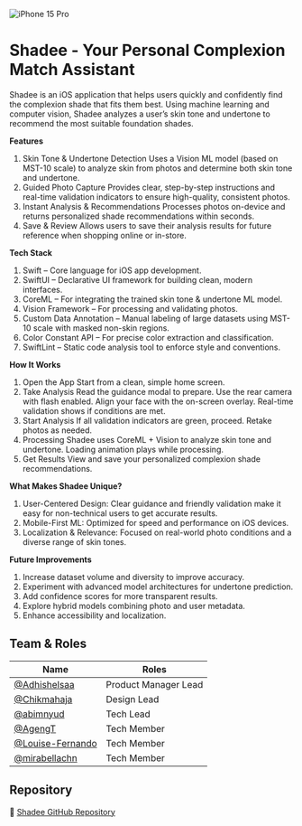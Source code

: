 ![iPhone 15 Pro](https://github.com/user-attachments/assets/3534a86a-1ca5-431b-af8f-a47b16e2edcd)

# **Shadee - Your Personal Complexion Match Assistant**

Shadee is an iOS application that helps users quickly and confidently find the complexion shade that fits them best. Using machine learning and computer vision, Shadee analyzes a user’s skin tone and undertone to recommend the most suitable foundation shades.

**Features**
1. Skin Tone & Undertone Detection
Uses a Vision ML model (based on MST-10 scale) to analyze skin from photos and determine both skin tone and undertone.
2. Guided Photo Capture
Provides clear, step-by-step instructions and real-time validation indicators to ensure high-quality, consistent photos.
3. Instant Analysis & Recommendations
Processes photos on-device and returns personalized shade recommendations within seconds.
4. Save & Review
Allows users to save their analysis results for future reference when shopping online or in-store.

**Tech Stack**
1. Swift – Core language for iOS app development.
2. SwiftUI – Declarative UI framework for building clean, modern interfaces.
3. CoreML – For integrating the trained skin tone & undertone ML model.
4. Vision Framework – For processing and validating photos.
5. Custom Data Annotation – Manual labeling of large datasets using MST-10 scale with masked non-skin regions.
6. Color Constant API – For precise color extraction and classification.
7. SwiftLint – Static code analysis tool to enforce style and conventions.

**How It Works**
1. Open the App
Start from a clean, simple home screen.
2. Take Analysis
Read the guidance modal to prepare.
Use the rear camera with flash enabled.
Align your face with the on-screen overlay.
Real-time validation shows if conditions are met.
3. Start Analysis
If all validation indicators are green, proceed.
Retake photos as needed.
4. Processing
Shadee uses CoreML + Vision to analyze skin tone and undertone.
Loading animation plays while processing.
5. Get Results
View and save your personalized complexion shade recommendations.

**What Makes Shadee Unique?**
1. User-Centered Design:
Clear guidance and friendly validation make it easy for non-technical users to get accurate results.
2. Mobile-First ML:
Optimized for speed and performance on iOS devices.
3. Localization & Relevance:
Focused on real-world photo conditions and a diverse range of skin tones.

**Future Improvements**
1. Increase dataset volume and diversity to improve accuracy.
2. Experiment with advanced model architectures for undertone prediction.
3. Add confidence scores for more transparent results.
4. Explore hybrid models combining photo and user metadata.
5. Enhance accessibility and localization.

## Team & Roles

| Name                                                   | Roles                   |
|--------------------------------------------------------|-------------------------|
| [@Adhishelsaa](https://github.com/Adhishelsaa)         | Product Manager Lead    |
| [@Chikmahaja](https://github.com/Chikmahaja)           | Design Lead             |
| [@abimnyud](https://github.com/abimnyud)               | Tech Lead               |
| [@AgengT](https://github.com/AgengT)                   | Tech Member             |
| [@Louise-Fernando](https://github.com/Louise-Fernando) | Tech Member             |
| [@mirabellachn](https://github.com/mirabellachn)       | Tech Member             |

## Repository
🔗 [Shadee GitHub Repository](https://github.com/mirabellachn/Larva-Team)
